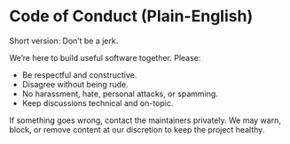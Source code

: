 # Code of Conduct (Plain-English)

Short version: Don’t be a jerk.

We’re here to build useful software together. Please:

- Be respectful and constructive.
- Disagree without being rude.
- No harassment, hate, personal attacks, or spamming.
- Keep discussions technical and on-topic.

If something goes wrong, contact the maintainers privately. We may warn, block, or remove content at our discretion to keep the project healthy.
